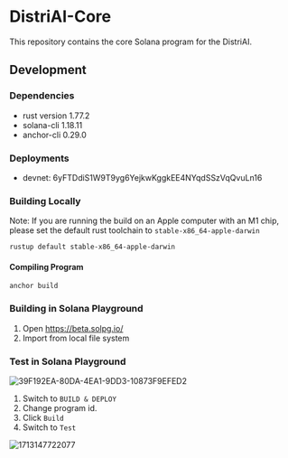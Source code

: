 # DistriAI-Core
This repository contains the core Solana program for the DistriAI.

## Development
### Dependencies
- rust version 1.77.2
- solana-cli 1.18.11
- anchor-cli 0.29.0

### Deployments
- devnet: 6yFTDdiS1W9T9yg6YejkwKggkEE4NYqdSSzVqQvuLn16

### Building Locally
Note: If you are running the build on an Apple computer with an M1 chip, please set the default rust toolchain to `stable-x86_64-apple-darwin`
```
rustup default stable-x86_64-apple-darwin
```

#### Compiling Program
```
anchor build
```

### Building in Solana Playground
1. Open https://beta.solpg.io/
1. Import from local file system

### Test in Solana Playground

![39F192EA-80DA-4EA1-9DD3-10873F9EFED2](https://github.com/distri-group/DistriAI-Core-Solana/assets/96568736/efd8fdd1-eb93-44ca-86d2-5c18486e7165)

1. Switch to `BUILD & DEPLOY`
2. Change program id.
3. Click `Build`
4. Switch to `Test`

![1713147722077](https://github.com/distri-group/DistriAI-Core/assets/122685398/b80c9548-f9b2-4fec-aff0-5f4db3e0cef9)      
